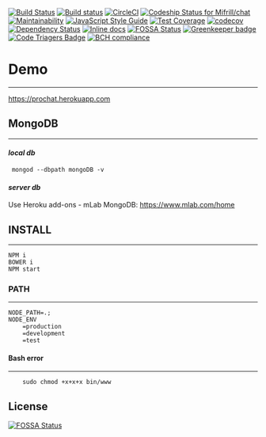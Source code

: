 [![Build Status](https://travis-ci.org/Mifrill/chat.svg?branch=master)](https://travis-ci.org/Mifrill/chat)
[![Build status](https://ci.appveyor.com/api/projects/status/xr83m8o7dxuu3ay0?svg=true)](https://ci.appveyor.com/project/Mifrill/chat)
[![CircleCI](https://circleci.com/gh/Mifrill/chat.svg?style=svg)](https://circleci.com/gh/Mifrill/chat)
[ ![Codeship Status for Mifrill/chat](https://app.codeship.com/projects/11433aa0-5c10-0135-71f7-12b712633443/status?branch=master)](https://app.codeship.com/projects/237746)
[![Maintainability](https://api.codeclimate.com/v1/badges/11a1fbb153d5466d2b2e/maintainability)](https://codeclimate.com/github/Mifrill/chat/maintainability)
[![JavaScript Style Guide](https://img.shields.io/badge/code_style-standard-brightgreen.svg)](https://standardjs.com)
[![Test Coverage](https://api.codeclimate.com/v1/badges/11a1fbb153d5466d2b2e/test_coverage)](https://codeclimate.com/github/Mifrill/chat/test_coverage)
[![codecov](https://codecov.io/gh/Mifrill/chat/branch/master/graph/badge.svg)](https://codecov.io/gh/Mifrill/chat)
[![Dependency Status](https://gemnasium.com/badges/github.com/Mifrill/chat.svg)](https://gemnasium.com/github.com/Mifrill/chat)
[![Inline docs](http://inch-ci.org/github/Mifrill/chat.svg?branch=master)](http://inch-ci.org/github/Mifrill/chat)
[![FOSSA Status](https://app.fossa.io/api/projects/git%2Bhttps%3A%2F%2Fgithub.com%2FMifrill%2Fchat.svg?type=shield)](https://app.fossa.io/projects/git%2Bhttps%3A%2F%2Fgithub.com%2FMifrill%2Fchat?ref=badge_shield)
[![Greenkeeper badge](https://badges.greenkeeper.io/Mifrill/chat.svg)](https://greenkeeper.io/)
[![Code Triagers Badge](https://www.codetriage.com/mifrill/chat/badges/users.svg)](https://www.codetriage.com/mifrill/chat)
[![BCH compliance](https://bettercodehub.com/edge/badge/Mifrill/chat?branch=master)](https://bettercodehub.com/)

# Demo
-------------------

https://prochat.herokuapp.com

## MongoDB
-------------------

#### *local db*

     mongod --dbpath mongoDB -v

#### *server db*

Use Heroku add-ons - mLab MongoDB:
https://www.mlab.com/home
     
## INSTALL
------------

    NPM i
    BOWER i
    NPM start


### PATH
-------------------
    
    NODE_PATH=.;
    NODE_ENV
        =production
        =development
        =test


#### Bash error
-------------------------
```
    sudo chmod +x+x+x bin/www
```


## License
[![FOSSA Status](https://app.fossa.io/api/projects/git%2Bhttps%3A%2F%2Fgithub.com%2FMifrill%2Fchat.svg?type=large)](https://app.fossa.io/projects/git%2Bhttps%3A%2F%2Fgithub.com%2FMifrill%2Fchat?ref=badge_large)
